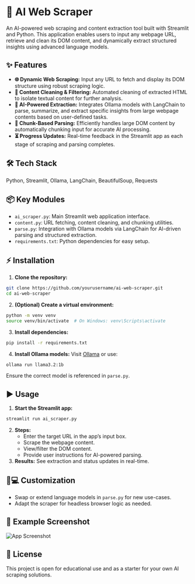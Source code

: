 # 🚀 AI Web Scraper

An AI-powered web scraping and content extraction tool built with Streamlit and Python. This application enables users to input any webpage URL, retrieve and clean its DOM content, and dynamically extract structured insights using advanced language models.

## ✨ Features

- **🌐 Dynamic Web Scraping:**
Input any URL to fetch and display its DOM structure using robust scraping logic.
- **🧹 Content Cleaning \& Filtering:**
Automated cleaning of extracted HTML to isolate textual content for further analysis.
- **🤖 AI-Powered Extraction:**
Integrates Ollama models with LangChain to parse, summarize, and extract specific insights from large webpage contents based on user-defined tasks.
- **🧩 Chunk-Based Parsing:**
Efficiently handles large DOM content by automatically chunking input for accurate AI processing.
- **⏳ Progress Updates:**
Real-time feedback in the Streamlit app as each stage of scraping and parsing completes.


## 🛠️ Tech Stack

Python, Streamlit, Ollama, LangChain, BeautifulSoup, Requests

## 📦 Key Modules

- `ai_scraper.py`: Main Streamlit web application interface.
- `content.py`: URL fetching, content cleaning, and chunking utilities.
- `parse.py`: Integration with Ollama models via LangChain for AI-driven parsing and structured extraction.
- `requirements.txt`: Python dependencies for easy setup.


## ⚡ Installation

1. **Clone the repository:**

```bash
git clone https://github.com/yourusername/ai-web-scraper.git
cd ai-web-scraper
```

2. **(Optional) Create a virtual environment:**

```bash
python -m venv venv
source venv/bin/activate  # On Windows: venv\Scripts\activate
```

3. **Install dependencies:**

```bash
pip install -r requirements.txt
```

4. **Install Ollama models:**
Visit [Ollama](https://ollama.com/) or use:

```bash
ollama run llama3.2:1b
```

Ensure the correct model is referenced in `parse.py`.

## ▶️ Usage

1. **Start the Streamlit app:**

```bash
streamlit run ai_scraper.py
```

2. **Steps:**
    - Enter the target URL in the app’s input box.
    - Scrape the webpage content.
    - View/filter the DOM content.
    - Provide user instructions for AI-powered parsing.
3. **Results:**
See extraction and status updates in real-time.

## 🧑💻 Customization

- Swap or extend language models in `parse.py` for new use-cases.
- Adapt the scraper for headless browser logic as needed.


## 📸 Example Screenshot

![App Screenshot](./AISCRAPER.png)

## 📄 License

This project is open for educational use and as a starter for your own AI scraping solutions.

